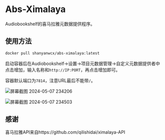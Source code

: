 # Abs-Ximalaya

Audiobookshelf的喜马拉雅元数据提供程序。

## 使用方法

```bash
docker pull shanyanwcx/abs-ximalaya:latest
```

启动容器后在Audiobookshelf->设置->项目元数据管理->自定义元数据提供者中点击增加，输入名称和`http://IP:PORT`，再点击增加即可。

容器默认端口为`7814`，注意URL最后不能带`/`。

![屏幕截图 2024-05-07 234206](https://github.com/shanyan-wcx/Abs-Ximalaya/assets/58252651/46f7e2a0-979b-4efd-adf5-3c3efcad4ca1)

![屏幕截图 2024-05-07 234503](https://github.com/shanyan-wcx/Abs-Ximalaya/assets/58252651/265cfb3e-459e-4a90-89a2-5134c31f2c39)

## 感谢
喜马拉雅API来自https://github.com/qilishidai/ximalaya-API

